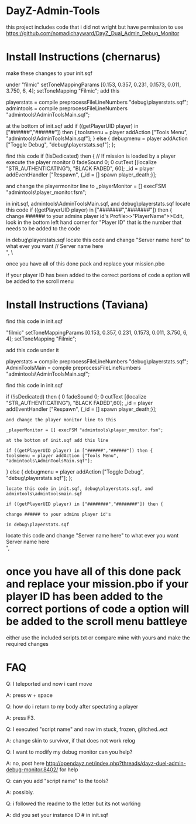 DayZ-Admin-Tools
================
this project includes code that i did not wright but have permission to use
https://github.com/nomadichayward/DayZ_Dual_Admin_Debug_Monitor

Install Instructions (chernarus)
=====================
make these changes to your init.sqf

under "filmic" setToneMappingParams [0.153, 0.357, 0.231, 0.1573, 0.011, 3.750, 6, 4]; setToneMapping "Filmic";
add this

playerstats = compile preprocessFileLineNumbers "debug\playerstats.sqf";
admintools = compile preprocessFileLineNumbers  "admintools\AdminToolsMain.sqf";

at the bottom of init.sqf add
if ((getPlayerUID player) in ["######","######"]) then {
	toolsmenu = player addAction ["Tools Menu", "admintools\AdminToolsMain.sqf"];
} else {
	debugmenu = player addAction ["Toggle Debug", "debug\playerstats.sqf"];
}; 

find this code 
if (!isDedicated) then { // If mission is loaded by a player execute the player monitor
0 fadeSound 0;
0 cutText [(localize "STR_AUTHENTICATING"), "BLACK FADED", 60];
_id = player addEventHandler ["Respawn", {_id = [] spawn player_death;}];

and change the playermonitor line to
_playerMonitor = [] execFSM "admintools\player_monitor.fsm";


in init.sqf, admintools\AdminToolsMain.sqf, and debug\playerstats.sqf
locate this code
 if ((getPlayerUID player) in ["#######","#######"]) then {
change ###### to your admins player id's
Profile>>"PlayerName">>Edit, look in the bottom left hand corner for "Player ID" 
that is the number that needs to be added to the code 

in debug\playerstats.sqf
locate this code and change "Server name here" to what ever you want
// <t size='1.15' font='Bitstream' color='#5882FA'>Server name here</t><br/>", \\

once you have all of this done pack and replace your mission.pbo

if your player ID has been added to the correct portions of code a option will be added to the scroll menu

Install Instructions (Taviana)
=====================

find this code in init.sqf

"filmic" setToneMappingParams [0.153, 0.357, 0.231, 0.1573, 0.011, 3.750, 6, 4]; setToneMapping "Filmic";

add this code under it

playerstats = compile preprocessFileLineNumbers "debug\playerstats.sqf";
AdminToolsMain = compile preprocessFileLineNumbers "admintools\AdminToolsMain.sqf";

find this code in init.sqf

if (!isDedicated) then {
	0 fadeSound 0;
	0 cutText [(localize "STR_AUTHENTICATING"), "BLACK FADED",60];
	_id = player addEventHandler ["Respawn", {_id = [] spawn player_death;}];
	
	and change the player monitor line to this
	
	_playerMonitor = [] execFSM "admintools\player_monitor.fsm";
	
	at the bottom of init.sqf add this line
	
	if ((getPlayerUID player) in ["######","######"]) then {
	toolsmenu = player addAction ["Tools Menu", "admintools\AdminToolsMain.sqf"];
} else {
	debugmenu = player addAction ["Toggle Debug", "debug\playerstats.sqf"];
}; 
	
	locate this code in init.sqf, debug\playerstats.sqf, and admintools\admintoolsmain.sqf
	
	if ((getPlayerUID player) in ["########","########"]) then {
	
	change ###### to your admins player id's
	
	in debug\playerstats.sqf
locate this code and change "Server name here" to what ever you want
<t size='1.15' font='Bitstream' color='#5882FA'>Server name here</t><br/>",


once you have all of this done pack and replace your mission.pbo
if your player ID has been added to the correct portions of code a option will be added to the scroll menu
battleye
=========
either use the included scripts.txt
or compare mine with yours and make the required changes

FAQ
====


Q: I teleported and now i cant move

A: press w + space


Q: how do i return to my body after spectating a player

A: press F3.


Q: I executed "script name" and now im stuck, frozen, glitched..ect

A: change skin to survivor, if that does not work relog


Q: I want to modify my debug monitor can you help?

A: no, post here http://opendayz.net/index.php?threads/dayz-duel-admin-debug-monitor.8402/ for help


Q: can you add "script name" to the tools?

A: possibly.

Q: i followed the readme to the letter but its not working

A: did you set your instance ID # in init.sqf